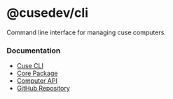 # @cusedev/cli

Command line interface for managing cuse computers.

### Documentation

- [Cuse CLI](https://docs.cuse.dev/cli)
- [Core Package](https://docs.cuse.dev/core)
- [Computer API](https://docs.cuse.dev/api-reference)
- [GitHub Repository](https://github.com/cusedev/cuse)
